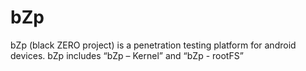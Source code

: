 # bZp
bZp (black ZERO project) is a penetration testing platform for android devices. bZp includes “bZp – Kernel” and “bZp - rootFS”
